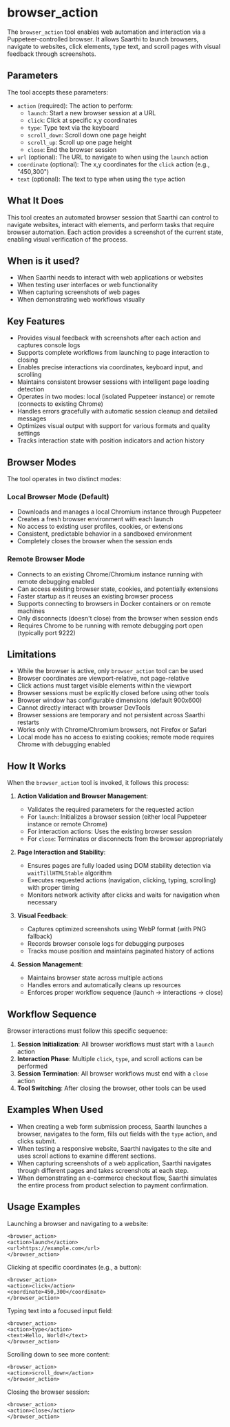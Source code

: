 # browser_action

The `browser_action` tool enables web automation and interaction via a Puppeteer-controlled browser. It allows Saarthi to launch browsers, navigate to websites, click elements, type text, and scroll pages with visual feedback through screenshots.

## Parameters

The tool accepts these parameters:

- `action` (required): The action to perform:
  * `launch`: Start a new browser session at a URL
  * `click`: Click at specific x,y coordinates
  * `type`: Type text via the keyboard
  * `scroll_down`: Scroll down one page height
  * `scroll_up`: Scroll up one page height
  * `close`: End the browser session
- `url` (optional): The URL to navigate to when using the `launch` action
- `coordinate` (optional): The x,y coordinates for the `click` action (e.g., "450,300")
- `text` (optional): The text to type when using the `type` action

## What It Does

This tool creates an automated browser session that Saarthi can control to navigate websites, interact with elements, and perform tasks that require browser automation. Each action provides a screenshot of the current state, enabling visual verification of the process.

## When is it used?

- When Saarthi needs to interact with web applications or websites
- When testing user interfaces or web functionality
- When capturing screenshots of web pages
- When demonstrating web workflows visually

## Key Features

- Provides visual feedback with screenshots after each action and captures console logs
- Supports complete workflows from launching to page interaction to closing
- Enables precise interactions via coordinates, keyboard input, and scrolling
- Maintains consistent browser sessions with intelligent page loading detection
- Operates in two modes: local (isolated Puppeteer instance) or remote (connects to existing Chrome)
- Handles errors gracefully with automatic session cleanup and detailed messages
- Optimizes visual output with support for various formats and quality settings
- Tracks interaction state with position indicators and action history

## Browser Modes

The tool operates in two distinct modes:

### Local Browser Mode (Default)
- Downloads and manages a local Chromium instance through Puppeteer
- Creates a fresh browser environment with each launch
- No access to existing user profiles, cookies, or extensions
- Consistent, predictable behavior in a sandboxed environment
- Completely closes the browser when the session ends

### Remote Browser Mode
- Connects to an existing Chrome/Chromium instance running with remote debugging enabled
- Can access existing browser state, cookies, and potentially extensions
- Faster startup as it reuses an existing browser process
- Supports connecting to browsers in Docker containers or on remote machines
- Only disconnects (doesn't close) from the browser when session ends
- Requires Chrome to be running with remote debugging port open (typically port 9222)

## Limitations

- While the browser is active, only `browser_action` tool can be used
- Browser coordinates are viewport-relative, not page-relative
- Click actions must target visible elements within the viewport
- Browser sessions must be explicitly closed before using other tools
- Browser window has configurable dimensions (default 900x600)
- Cannot directly interact with browser DevTools
- Browser sessions are temporary and not persistent across Saarthi restarts
- Works only with Chrome/Chromium browsers, not Firefox or Safari
- Local mode has no access to existing cookies; remote mode requires Chrome with debugging enabled

## How It Works

When the `browser_action` tool is invoked, it follows this process:

1. **Action Validation and Browser Management**:
   - Validates the required parameters for the requested action
   - For `launch`: Initializes a browser session (either local Puppeteer instance or remote Chrome)
   - For interaction actions: Uses the existing browser session
   - For `close`: Terminates or disconnects from the browser appropriately

2. **Page Interaction and Stability**:
   - Ensures pages are fully loaded using DOM stability detection via `waitTillHTMLStable` algorithm
   - Executes requested actions (navigation, clicking, typing, scrolling) with proper timing
   - Monitors network activity after clicks and waits for navigation when necessary

3. **Visual Feedback**:
   - Captures optimized screenshots using WebP format (with PNG fallback)
   - Records browser console logs for debugging purposes
   - Tracks mouse position and maintains paginated history of actions

4. **Session Management**:
   - Maintains browser state across multiple actions
   - Handles errors and automatically cleans up resources
   - Enforces proper workflow sequence (launch → interactions → close)

## Workflow Sequence

Browser interactions must follow this specific sequence:

1. **Session Initialization**: All browser workflows must start with a `launch` action
2. **Interaction Phase**: Multiple `click`, `type`, and scroll actions can be performed
3. **Session Termination**: All browser workflows must end with a `close` action
4. **Tool Switching**: After closing the browser, other tools can be used

## Examples When Used

- When creating a web form submission process, Saarthi launches a browser, navigates to the form, fills out fields with the `type` action, and clicks submit.
- When testing a responsive website, Saarthi navigates to the site and uses scroll actions to examine different sections.
- When capturing screenshots of a web application, Saarthi navigates through different pages and takes screenshots at each step.
- When demonstrating an e-commerce checkout flow, Saarthi simulates the entire process from product selection to payment confirmation.

## Usage Examples

Launching a browser and navigating to a website:
```
<browser_action>
<action>launch</action>
<url>https://example.com</url>
</browser_action>
```

Clicking at specific coordinates (e.g., a button):
```
<browser_action>
<action>click</action>
<coordinate>450,300</coordinate>
</browser_action>
```

Typing text into a focused input field:
```
<browser_action>
<action>type</action>
<text>Hello, World!</text>
</browser_action>
```

Scrolling down to see more content:
```
<browser_action>
<action>scroll_down</action>
</browser_action>
```

Closing the browser session:
```
<browser_action>
<action>close</action>
</browser_action>
```
